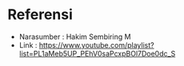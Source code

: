 # Referensi

- Narasumber : Hakim Sembiring M
- Link : https://www.youtube.com/playlist?list=PL1aMeb5UP_PEhV0saPcxpBOl7Doe0dc_S
